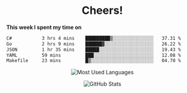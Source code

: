 <h1 align="center">Cheers!</h1>

**This week I spent my time on**
<!--START_SECTION:waka-->

```txt
C#           3 hrs 4 mins    █████████▒░░░░░░░░░░░░░░░   37.31 %
Go           2 hrs 9 mins    ██████▓░░░░░░░░░░░░░░░░░░   26.22 %
JSON         1 hr 35 mins    █████░░░░░░░░░░░░░░░░░░░░   19.43 %
YAML         59 mins         ███░░░░░░░░░░░░░░░░░░░░░░   12.08 %
Makefile     23 mins         █▒░░░░░░░░░░░░░░░░░░░░░░░   04.70 %
```

<!--END_SECTION:waka-->

<p align="center"><img src="https://github-readme-stats.vercel.app/api/top-langs/?username=thnkrn&layout=compact&hide=html&theme=tokyonight" alt="Most Used Languages" /></p>

<p align="center"><img src="https://github-readme-stats.vercel.app/api?username=thnkrn&show_icons=true&count_private=true&theme=tokyonight&show=reviews&hide_rank=false&rank_icon=github" alt="GitHub Stats" /></p>

<!-- <p align="center"><a href="https://wakatime.com"><img src="https://wakatime.com/share/@thnkrn/40092326-d1bd-471b-89da-9a7c63939402.png" /></p>
 -->
